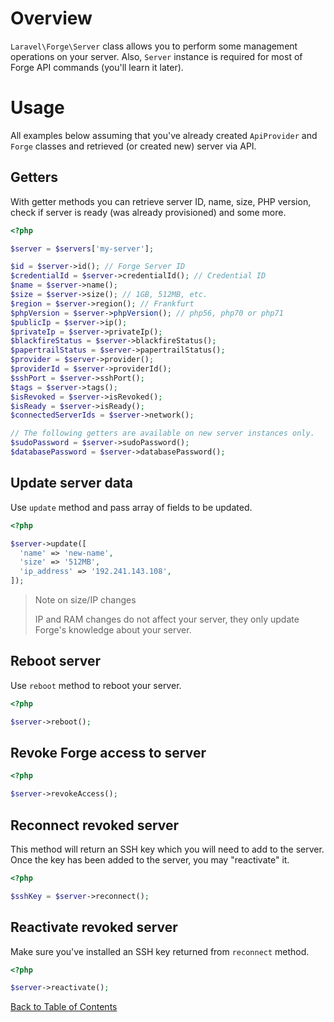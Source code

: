 # Overview

`Laravel\Forge\Server` class allows you to perform some management operations on your server. Also, `Server` instance is required for most of Forge API commands (you'll learn it later).

# Usage

All examples below assuming that you've already created `ApiProvider` and `Forge` classes and retrieved (or created new) server via API.

## Getters

With getter methods you can retrieve server ID, name, size, PHP version, check if server is ready (was already provisioned) and some more.

```php
<?php

$server = $servers['my-server'];

$id = $server->id(); // Forge Server ID
$credentialId = $server->credentialId(); // Credential ID
$name = $server->name();
$size = $server->size(); // 1GB, 512MB, etc.
$region = $server->region(); // Frankfurt
$phpVersion = $server->phpVersion(); // php56, php70 or php71
$publicIp = $server->ip();
$privateIp = $server->privateIp();
$blackfireStatus = $server->blackfireStatus();
$papertrailStatus = $server->papertrailStatus();
$provider = $server->provider();
$providerId = $server->providerId();
$sshPort = $server->sshPort();
$tags = $server->tags();
$isRevoked = $server->isRevoked();
$isReady = $server->isReady();
$connectedServerIds = $server->network();

// The following getters are available on new server instances only.
$sudoPassword = $server->sudoPassword();
$databasePassword = $server->databasePassword();
```

## Update server data

Use `update` method and pass array of fields to be updated.

```php
<?php

$server->update([
  'name' => 'new-name',
  'size' => '512MB',
  'ip_address' => '192.241.143.108',
]);
```

> Note on size/IP changes
>
> IP and RAM changes do not affect your server,
> they only update Forge's knowledge about your server.

## Reboot server

Use `reboot` method to reboot your server.

```php
<?php

$server->reboot();
```

## Revoke Forge access to server

```php
<?php

$server->revokeAccess();
```

## Reconnect revoked server

This method will return an SSH key which you will need to add to the server. Once the key has been added to the server, you may "reactivate" it.

```php
<?php

$sshKey = $server->reconnect();
```

## Reactivate revoked server

Make sure you've installed an SSH key returned from `reconnect` method.

```php
<?php

$server->reactivate();
```

[Back to Table of Contents](./readme.md)
